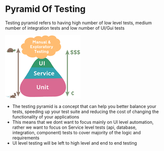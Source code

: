 # Pyramid Of Testing

Testing pyramid refers to having high number of low level tests, medium number of integration tests and low number of UI/Gui tests

![](../.gitbook/assets/image%20%2822%29.png)

* The testing pyramid is a concept that can help you better balance your tests, speeding up your test suite and reducing the cost of changing the functionality of your applications
* This means that we dont want to focus mainly on UI level automation, rather we want to focus on Service level tests \(api, database, integration, component\) tests to cover majority of the logic and requirements
* UI level testing will be left to high level and end to end testing


